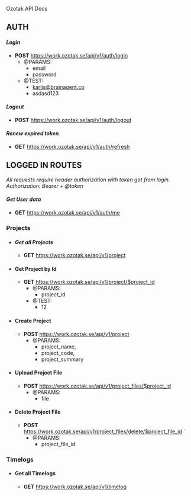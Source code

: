 

Ozotak API Docs

## AUTH

  

#### *Login*

* **POST** https://work.ozotak.se/api/v1/auth/login 
	* @PARAMS: 
		* email
		* password
	* @TEST:
		* karlis@brainagent.co 
		* asdasd123 

#### *Logout*

* **POST** https://work.ozotak.se/api/v1/auth/logout

#### *Renew expired token*

* **GET** https://work.ozotak.se/api/v1/auth/refresh

  

## LOGGED IN ROUTES

*All requests require header authorization with token got from login. Authorization: Bearer + @token*

#### *Get User data*

* **GET** https://work.ozotak.se/api/v1/auth/me

### Projects

  

 - #### *Get all Projects*
   
	 - **GET** https://work.ozotak.se/api/v1/project
 - #### Get Project by Id
   
	 - **GET** https://work.ozotak.se/api/v1/project/$project_id 
		 - @PARAMS: 
			 - project_id
		- @TEST: 
			- 12

 - #### Create Project

	* **POST** https://work.ozotak.se/api/v1/project 
		* @PARAMS: 
			* project_name, 
			* project_code, 
			* project_summary

 - #### Upload Project File
   
	 - **POST** https://work.ozotak.se/api/v1/project_files/$project_id 
		 - @PARAMS: 
			 - file

 - #### Delete Project File
   
   - **POST** https://work.ozotak.se/api/v1/project_files/delete/$project_file_id `
		- @PARAMS: 
			- project_file_id
			
### Timelogs

 - #### Get all Timelogs
   
   * **GET** https://work.ozotak.se/api/v1/timelog

<!--stackedit_data:
eyJoaXN0b3J5IjpbLTc3NjQxMjcwLC0xNjIwODc4MTUyLC0xNj
E1NTEyNTk0LDE4ODM3MzUxN119
-->